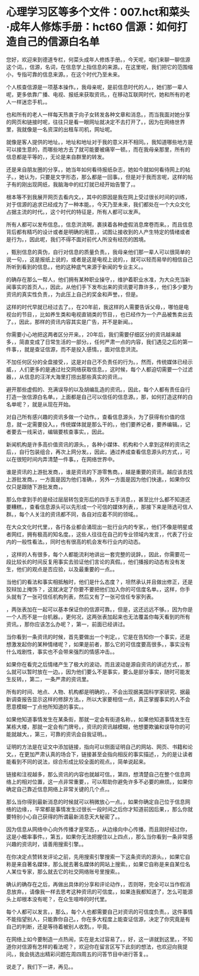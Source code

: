 # 心理学习区等多个文件：007.hct和菜头·成年人修炼手册：hct60 信源：如何打造自己的信源白名单 

您好，欢迎来到德道专栏，何菜头成年人修炼手册。，今天呢，咱们来聊一聊信源这个词。，信源，名词，在信息学上指信息的来源。，在这里呢，我们把它的范围缩小，专指可靠的信息来源。，在这个时代乃至未来。

个人核查信源是一项基本操作。，我母亲呢，是前信息时代的人。，她们那一辈人呢，更多依靠广播、电视、报纸来获取资讯。，在移动互联网时代，她和所有的老人一样迷恋手机，。

也和所有的老人一样每天热衷于向子女转发各种文章和消息。，而当我面对她分享的网页和链接时呢，往往只是看一眼网址就决定不去打开了。，因为在网络世界里，我就像是一名资深的出租车司机，网址呢。

就像是客人提供的地址。，地址和地址对于我的意义并不相同。，我知道哪些地方是可以接生意的，而哪些地方去了就可能要被痛宰一顿。，而在我母亲那里，所有的信息都是平等的，，无论是来自群里的转发。

还是来自朋友圈的分享。，她当年如何看待报纸杂志，她如今就如何看待网上的帖子。，她认为，只要是文字形态，那么都是一回事。，但是对于我而言呢，这样的帖子有的刚出现网纸，我脑海中的红灯就已经开始告警了，。

根本等不到我展开网页去看内文。，其中的原因是我在网上受过很长时间的训练，对于信源的追求已经成为了一种本能。，今天乃至未来，我们都处在一个大众文化占据主流的时代。，这个时代的特征是，所有人都可以发声。

所有人都可以发布信息。，信息洪流啊，裹挟着各种虚假消息席卷而来。，而且信息背后都有精巧的设计或者是明确的用意，，试图让接收到的人产生特定的情绪或者是行为。，因此呢，我们不得不面对前代人所没有经历的困境。

，甄别信息的真伪，自行对信息的质量负责。，我母亲他们那一辈人可以很简单的说一句，，这是报纸上说的，或者是这是电视上说的，，就可以轻而易举的相信自己所听到看到的信息。，他的这种底气来源于新闻的专业主义。。

的确存在那么一帮人，他们拥有某种职业操守，，维护着职业水准，为大众充当新闻事实的首页人。，因此，从他们手下发布出来的资讯要可靠许多，，他们多少要为资讯的真实性负责，，为此压上自己的奖金和声誉。，但是。

这样的时代早就已经过去了。，在20年前，我这样的人需要告诉父母，，哪怕是电视台的节目，，比如养生类和电视直销类的节目，，也已经作为一个产品被售卖出去了。，因此，那样的资讯内容其实是广告，并不是新闻。。

你需要小心地把这两者区分开来。，20年后，我们需要仔细区分的资讯越来越多，，简直变成了日常生活的一部分。，任何严肃一点的内容，我们遇见之后的第一件事，，就是查证信源，而不是投入感情。，面对信息洪流。

不加任何区分的全盘接受，，这是对自己不负责任的行为。，然而，传统媒体已经示威，，人们更多的是通过社交网络获取信息。，这时候，每个人都迫切需要一个过滤器，，从信息的汪洋大海里打捞出那些真实的资讯，。

避开那些虚假的、充满误导的以及胡编乱造的资讯。，因此，每个人都有责任自行打造一张信源白名单。，上面都是自己可以信任的信息源。，那，如何打造这样的白名单呢？，就是从现在开始。

对自己所有感兴趣的资讯多做一个动作。，查看信息源头，为了获得有价值的信息，就一定需要投入。，传统媒体就是那么干的。，他们要养记者，要养编辑。，记者要去一线采访，编辑要核查事实。，因此。

新闻机构是许多高价值资讯的源头。，各种小媒体、机构和个人拿到这样的资讯之后，，自行包装组合，再次上网分发。，因此，通过养成查看信息源头的方式，，可以在很短时间内弄清楚一件事。，在网络世界中。

谁是资讯的上游批发商，，谁是资讯的下游零售商。，越是重要的资讯，越应该去找上游批发商。，一方面是因为他们准确，，另外一方面是因为他们快速。，如果你仅仅只是跟随下游批发商，。

那么你拿到手的是经过层层转包变形后的四手五手消息，，甚至比什么都不知道还要糟糕。，查看信息源头可以先形成一个可信的媒体列表，，那接下来是筛选可信人群。，每个人关注的资讯都不同，各自对应着不同的领域。。

在大众文化时代里，，各行各业都会涌现出一批行业内的专家。，他们不像是明星或者网红，拥有极高的知名度。，这些人往往在自己的专业领域内发言，，代表了行业内的一般性看法。，同时也有很高的机会发布行业内的动态。

，这样的人有很多，每个人都能流利地讲出一套完整的说辞。，因此，你需要花一段比较长的时间反复用事实去验证他们言论的真假。，他们播报的动态有没有发生，他们的观点是否应验，以及最重要的一点。。

当他们的看法和事实相抵触时，他们是什么态度？，坦然承认并且做出修正，还是狡辩加上掩饰？，这就决定了你要不要把他们加入你的可信度名单。，这样，你手头就有了一张可信任机构列表，然后又有了一张可信任专家列表。

，两张表加在一起可以基本保证你的信源可靠。，但是，这还远远不够。，因为你是一个人而不是一台机器。，更何况，这两张表加起来也无法覆盖你每天看到的所有资讯。，那你应该怎么办呢？，第一，前面已经讲过。

当你看到一条资讯的时候，首先要做出一个判定。，它是在告知你一个事实，还是想激发起你的某种情绪呢？，如果是前者，那么它的可信度要高很多。，事实没有什么戏剧性，事实也不会带来强烈的情感冲击。。

如果你在看完之后情绪产生了极大的波动，而且波动是源自资讯的讲述方式，，那么就可以暂时放在一边。，因为他们要么不是事实，要么是部分事实，随时可能发生反转。，第二，一条严肃的资讯里。

所有的时间、地点、人物、机构都是明确的，，不会出现据美国科学家研究、据最新调查报告显示这样的修辞方法。，所以大家要相信一点，真正掌握事实的人不会愿意模糊一丁点他所知道的事实。。

如果他知道事情发生在某条街，那就一定会有街道名称，，如果他知道事情发生在某栋大楼，那就一定会有门牌号。，资讯的资讯越模糊，他想要欺骗和误导你的可能就越大。，第三，可靠的资讯会自我证明。。

证明的方法是在证文中添加链接，指向可以侧面证明自己的网站、网页、书籍和论文。，在更加严肃认真的场合下，链接甚至会指向相反的事实描述，，为的是让读者能看到不同的说法，综合形成比较全面的观点。，简单说起来。

链接和注视越多，那么资讯的内容也就越可信。，第四，想清楚自己在整个信息网络上的相对位置，这一点非常重要，，可以帮助你避免许多不必要的麻烦。，如果你确定自己靠近信息网络上非常关键的几个点，。

那么当你得到最新消息的时候就可以稍微放心一点。，如果你确定自己位于信息网络的边缘，，平常都是事情发生过很长一段时间之后你才知道前因后果，，那么你就要特别小心自己获得的所谓最新消息天大秘密了。。

因为信息从网络中心向外传播才是常态，，从边缘向中心传播，而且刚好经过你，这是小概率事件。，第五，如果你无法把握住以上四点，，那么当你看到一条非常感兴趣的资讯时，请善用搜索引擎。。

在你决定点赞转发评论之前，先用搜索引擎搜索一下这条资讯的源头。，如果它自称是来自著名媒体，那么就去著名媒体的网站上搜索。，如果它自称是来自某位名人某位专家，那么就去它的社交网络账号里搜索。。

确认的确存在之后，再做出具体的分享和评论动作，，否则呀，完全可以当作假消息放弃。，请像我一样去思考这种资讯的可信度。，如果连我都知道了，怎么可能源头上却根本没有呢？，在众生喧哗的时代里。

每个人都可以发言。，那么，每个人也都需要自己对资讯的可信度负责。，这件事情不能指望别人，只能靠你自己。，你在多大程度上能查证信源，决定了你究竟是有自己的判断，还是等待着被别人收割。，毕竟。

在网络上如今要制造一点热闹，实在是太过容易了。，好，这一讲就到这里。，不知道你对信源有怎样的看法呢？，欢迎你在留言区写下此刻的想法，也欢迎向我提问。，我会挑选出精彩问题在周四周五的问答节目中进行答复。。

说走了，我们下一讲，再见。。